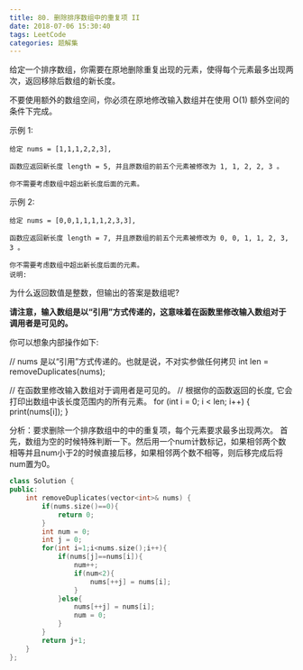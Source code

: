 ```yaml
---
title: 80. 删除排序数组中的重复项 II
date: 2018-07-06 15:30:40
tags: LeetCode
categories: 题解集
---
```



给定一个排序数组，你需要在原地删除重复出现的元素，使得每个元素最多出现两次，返回移除后数组的新长度。

不要使用额外的数组空间，你必须在原地修改输入数组并在使用 O(1) 额外空间的条件下完成。

示例 1:
```
给定 nums = [1,1,1,2,2,3],

函数应返回新长度 length = 5, 并且原数组的前五个元素被修改为 1, 1, 2, 2, 3 。

你不需要考虑数组中超出新长度后面的元素。
```
示例 2:
```
给定 nums = [0,0,1,1,1,1,2,3,3],

函数应返回新长度 length = 7, 并且原数组的前五个元素被修改为 0, 0, 1, 1, 2, 3, 3 。

你不需要考虑数组中超出新长度后面的元素。
说明:
```
为什么返回数值是整数，但输出的答案是数组呢?

**请注意，输入数组是以“引用”方式传递的，这意味着在函数里修改输入数组对于调用者是可见的。**

你可以想象内部操作如下:

// nums 是以“引用”方式传递的。也就是说，不对实参做任何拷贝
int len = removeDuplicates(nums);

// 在函数里修改输入数组对于调用者是可见的。
// 根据你的函数返回的长度, 它会打印出数组中该长度范围内的所有元素。
for (int i = 0; i < len; i++) {
    print(nums[i]);
}

分析：要求删除一个排序数组中的中的重复项，每个元素要求最多出现两次。
首先，数组为空的时候特殊判断一下。然后用一个num计数标记，如果相邻两个数相等并且num小于2的时候直接后移，如果相邻两个数不相等，则后移完成后将num置为0。

```cpp
class Solution {
public:
    int removeDuplicates(vector<int>& nums) {
        if(nums.size()==0){
            return 0;
        }
        int num = 0;
        int j = 0;
        for(int i=1;i<nums.size();i++){
            if(nums[j]==nums[i]){
                num++;
                if(num<2){
                    nums[++j] = nums[i];
                }
            }else{
                nums[++j] = nums[i];
                num = 0;
            }
        }
        return j+1;
    }
};
```